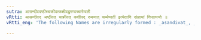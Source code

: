 ```yaml
---
sutra: आसन्दीवदष्ठीच्चक्रीवत्कक्षीवद्रुमण्वच्चर्मण्वती
vRtti: आसन्दीवद् अष्ठीवत् चक्रीवत् कक्षीवद् रुमण्वत् चर्म्मण्वती इत्येतानि संज्ञायां निपात्यन्ते ॥
vRtti_eng: 'The following Names are irregularly formed : _asandivat_, _ashthivat_, _chakrivat_, _kakshivat_, _rumanvat_, _charmanvati_.'

---
```

